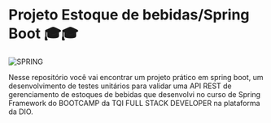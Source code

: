 # Projeto Estoque de bebidas/Spring Boot 🎓🎓
<div>
  
   <img aling='center' alt= 'SPRING' src='https://img.shields.io/badge/Spring-6DB33F?style=for-the-badge&logo=spring&logoColor=white'/>
</div>  

Nesse repositório você vai encontrar um projeto prático em spring boot, um desenvolvimento de testes unitários para validar uma API REST de gerenciamento de estoques de bebidas que desenvolvi no curso de Spring Framework do BOOTCAMP da TQI FULL STACK DEVELOPER na plataforma da DIO.
